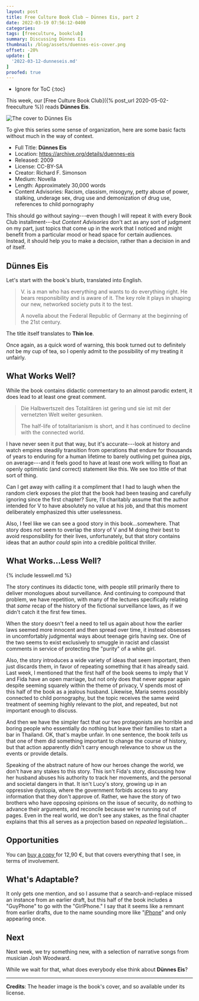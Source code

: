 ```yaml
---
layout: post
title: Free Culture Book Club — Dünnes Eis, part 2
date: 2022-03-19 07:56:12-0400
categories:
tags: [freeculture, bookclub]
summary: Discussing Dünnes Eis
thumbnail: /blog/assets/duennes-eis-cover.png
offset: -20%
update: [
  '2022-03-12-dunneseis.md'
]
proofed: true
---
```


* Ignore for ToC
{:toc}

This week, our [Free Culture Book Club]({% post_url 2020-05-02-freeculture %}) reads **Dünnes Eis**.

![The cover to Dünnes Eis](/blog/assets/duennes-eis-cover.png "'A long walk off a short pier' might serve as a decent description of the book...")

To give this series some sense of organization, here are some basic facts without much in the way of context.

 * Full Title:  **Dünnes Eis**
 * Location:  <https://archive.org/details/duennes-eis>
 * Released:  2009
 * License:  CC-BY-SA
 * Creator:  Richard F. Simonson
 * Medium:  Novella
 * Length:  Approximately 30,000 words
 * Content Advisories:  Racism, classism, misogyny, petty abuse of power, stalking, underage sex, drug use and demonization of drug use, references to child pornography

This should go without saying---even though I will repeat it with every Book Club installment---but *Content Advisories* don't act as any sort of judgment on my part, just topics that come up in the work that I noticed and might benefit from a particular mood or head space for certain audiences.  Instead, it should help you to make a decision, rather than a decision in and of itself.

## Dünnes Eis

Let's start with the book's blurb, translated into English.

 > V. is a man who has everything and wants to do everything right. He bears responsibility and is aware of it. The key role it plays in shaping our new, networked society puts it to the test.
 >
 > A novella about the Federal Republic of Germany at the beginning of the 21st century.

The title itself translates to **Thin Ice**.

Once again, as a quick word of warning, this book turned out to definitely *not* be my cup of tea, so I openly admit to the possibility of my treating it unfairly.

## What Works Well?

While the book contains didactic commentary to an almost parodic extent, it does lead to at least one great comment.

 > Die Halbwertszeit des Totalitären ist gering und sie ist mit der vernetzten Welt weiter gesunken.
 >
 > The half-life of totalitarianism is short, and it has continued to decline with the connected world.

I have never seen it put that way, but it's accurate---look at history and watch empires steadily transition from operations that endure for thousands of years to enduring for a human lifetime to barely outliving pet guinea pigs, on average---and it feels good to have at least one work willing to float an openly optimistic (and correct) statement like this.  We see too little of that sort of thing.

Can I get away with calling it a compliment that I had to laugh when the random clerk exposes the plot that the book had been teasing and carefully ignoring since the first chapter?  Sure, I'll charitably assume that the author intended for V to have absolutely no value at his job, and that this moment deliberately emphasized this utter uselessness.

Also, I feel like we can see a good story in this book...somewhere.  That story does *not* seem to overlap the story of V and M doing their best to avoid responsibility for their lives, unfortunately, but that story contains ideas that an author *could* spin into a credible political thriller.

## What Works...Less Well?

{% include lesswell.md %}

The story continues its didactic tone, with people still primarily there to deliver monologues about surveillance.  And continuing to compound that problem, we have repetition, with many of the lectures specifically relating that *same* recap of the history of the fictional surveillance laws, as if we didn't catch it the first few times.

When the story doesn't feel a need to tell us again about how the earlier laws seemed more innocent and then spread over time, it instead obsesses in uncomfortably judgmental ways about teenage girls having sex.  One of the two seems to exist exclusively to smuggle in racist and classist comments in service of protecting the "purity" of a white girl.

Also, the story introduces a wide variety of ideas that seem important, then just discards them, in favor of repeating something that it has already said.  Last week, I mentioned that the first half of the book seems to imply that V and Fida have an open marriage, but not only does that never appear again despite seeming squarely within the theme of privacy, V spends most of this half of the book as a jealous husband.  Likewise, Maria seems possibly connected to child pornography, but the topic receives the same weird treatment of seeming highly relevant to the plot, and repeated, but not important enough to discuss.

And then we have the simpler fact that our two protagonists are horrible and boring people who essentially do nothing but leave their families to start a bar in Thailand.  OK, that's maybe unfair.  In one sentence, the book *tells* us that one of them did something important to change the course of history, but that action apparently didn't carry enough relevance to show us the events or provide details.

Speaking of the abstract nature of how our heroes change the world, we don't have any stakes to this story.  This isn't Fida's story, discussing how her husband abuses his authority to track her movements, and the personal and societal dangers in that.  It isn't Lucy's story, growing up in an oppressive dystopia, where the government forbids access to any information that they don't approve of.  Rather, we have the story of two brothers who have opposing opinions on the issue of security, do nothing to advance their arguments, and reconcile because we're running out of pages.  Even in the real world, we don't see any stakes, as the final chapter explains that this all serves as a projection based on *repealed* legislation...

## Opportunities

You can [buy a copy <i class="fas fa-copyright"></i>](https://www.versand-as.de/Buecher/Duennes-Eis.html) for 12,90 €, but that covers everything that I see, in terms of involvement.

## What's Adaptable?

It only gets one mention, and so I assume that a search-and-replace missed an instance from an earlier draft, but this half of the book includes a "GuyPhone" to go with the "GirlPhone."  I say that it seems like a remnant from earlier drafts, due to the name sounding more like "[iPhone](https://en.wikipedia.org/wiki/IPhone)" and only appearing once.

## Next

Next week, we try something new, with a selection of narrative songs from musician Josh Woodward.

While we wait for that, what does everybody else think about **Dünnes Eis**?

* * *

**Credits**:  The header image is the book's cover, and so available under its license.
